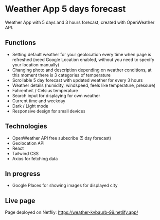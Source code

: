 # Weather App 5 days forecast
Weather App with 5 days and 3 hours forecast, created with OpenWeather API.

## Functions 
- Setting default weather for your geolocation every time when page is refreshed (need Google Location enabled, without you need to specify your location manually)
- Changing photo and description depending on weather conditions, at this moment there is 3 categories of temperature
- Scrollable 5 day forecast with updated weather for every 3 hours
- Weather details (humidity, windspeed, feels like temperature, pressure)
- Fahrenheit / Celsius temperature
- Search input for displaying for own weather
- Current time and weekday
- Dark / Light mode
- Responsive design for small devices

## Technologies
- OpenWeather API free subscribe (5 day forecast)
- Geolocation API
- React
- Tailwind CSS
- Axios for fetching data

## In progress
- Google Places for showing images for displayed city

## Live page
Page deployed on Netfliy: https://weather-kvbaurb-99.netlify.app/